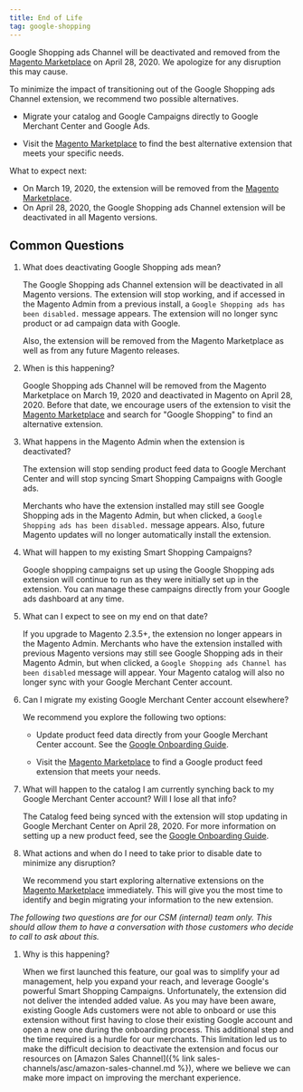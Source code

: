 ```yaml
---
title: End of Life
tag: google-shopping
---
```


Google Shopping ads Channel will be deactivated and removed from the [Magento Marketplace](https://marketplace.magento.com/) on April 28, 2020. We apologize for any disruption this may cause.

To minimize the impact of transitioning out of the Google Shopping ads Channel extension, we recommend two possible alternatives.

- Migrate your catalog and Google Campaigns directly to Google Merchant Center and Google Ads.

- Visit the [Magento Marketplace](https://marketplace.magento.com/) to find the best alternative extension that meets your specific needs.

What to expect next:

- On March 19, 2020, the extension will be removed from the [Magento Marketplace](https://marketplace.magento.com/).
- On April 28, 2020, the Google Shopping ads Channel extension will be deactivated in all Magento versions.

## Common Questions

1. What does deactivating Google Shopping ads mean?

    The Google Shopping ads Channel extension will be deactivated in all Magento versions. The extension will stop working, and if accessed in the Magento Admin from a previous install, a `Google Shopping ads has been disabled.` message appears. The extension will no longer sync product or ad campaign data with Google.

    Also, the extension will be removed from the Magento Marketplace as well as from any future Magento releases.

1. When is this happening?

    Google Shopping ads Channel will be removed from the Magento Marketplace on March 19, 2020 and deactivated in Magento on April 28, 2020. Before that date, we encourage users of the extension to visit the [Magento Marketplace](https://marketplace.magento.com/) and search for "Google Shopping" to find an alternative extension.

1. What happens in the Magento Admin when the extension is deactivated?

    The extension will stop sending product feed data to Google Merchant Center and will stop syncing Smart Shopping Campaigns with Google ads.

    Merchants who have the extension installed may still see Google Shopping ads in the Magento Admin, but when clicked, a `Google Shopping ads has been disabled.` message appears. Also, future Magento updates will no longer automatically install the extension.

1. What will happen to my existing Smart Shopping Campaigns?

    Google shopping campaigns set up using the Google Shopping ads extension will continue to run as they were initially set up in the extension. You can manage these campaigns directly from your Google ads dashboard at any time.

1. What can I expect to see on my end on that date?

    If you upgrade to Magento 2.3.5+, the extension no longer appears in the Magento Admin. Merchants who have the extension installed with previous Magento versions may still see Google Shopping ads in their Magento Admin, but when clicked, a `Google Shopping ads Channel has been disabled` message will appear. Your Magento catalog will also no longer sync with your Google Merchant Center account.

1. Can I migrate my existing Google Merchant Center account elsewhere?

    We recommend you explore the following two options:

    - Update product feed data directly from your Google Merchant Center account. See the [Google Onboarding Guide](https://support.google.com/merchants/answer/7439058?hl=en).

    - Visit the [Magento Marketplace](https://marketplace.magento.com/) to find a Google product feed extension that meets your needs.

1. What will happen to the catalog I am currently synching back to my Google Merchant Center account? Will I lose all that info?

    The Catalog feed being synced with the extension will stop updating in Google Merchant Center on April 28, 2020. For more information on setting up a new product feed, see the [Google Onboarding Guide](https://support.google.com/merchants/answer/7439058?hl=en).

1. What actions and when do I need to take prior to disable date to minimize any disruption?

    We recommend you start exploring alternative extensions on the [Magento Marketplace](https://marketplace.magento.com/) immediately. This will give you the most time to identify and begin migrating your information to the new extension.

_The following two questions are for our CSM (internal) team only. This should allow them to have a conversation with those customers who decide to call to ask about this._

1. Why is this happening?

   When we first launched this feature, our goal was to simplify your ad management, help you expand your reach, and leverage Google's powerful Smart Shopping Campaigns. Unfortunately, the extension did not deliver the intended added value. As you may have been aware, existing Google Ads customers were not able to onboard or use this extension without first having to close their existing Google account and open a new one during the onboarding process. This additional step and the time required is a hurdle for our merchants. This limitation led us to make the difficult decision to deactivate the extension and focus our resources on [Amazon Sales Channel]({% link sales-channels/asc/amazon-sales-channel.md %}), where we believe we can make more impact on improving the merchant experience.

